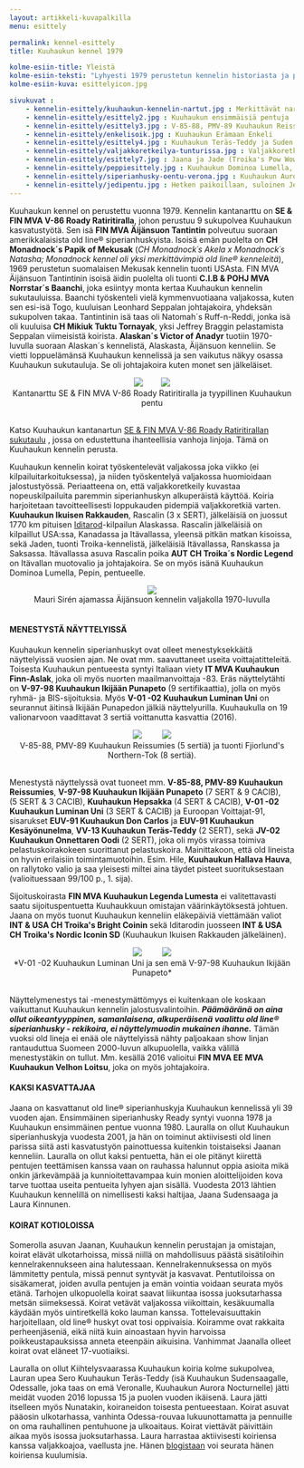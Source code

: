 ```yaml
---
layout: artikkeli-kuvapalkilla
menu: esittely

permalink: kennel-esittely
title: Kuuhaukun kennel 1979

kolme-esiin-title: Yleistä
kolme-esiin-teksti: "Lyhyesti 1979 perustetun kennelin historiasta ja perustietoja kennelin toiminnasta. Kuuhaukun koirat käytössä, näytössä ja kotioloissa."
kolme-esiin-kuva: esittelyicon.jpg

sivukuvat :
    - kennelin-esittely/kuuhaukun-kennelin-nartut.jpg : Merkittävät nartut Lumi, Rusty ja Enkeli
    - kennelin-esittely/esittely2.jpg : Kuuhaukun ensimmäisiä pentuja
    - kennelin-esittely/esittely3.jpg : V-85-88, PMV-89 Kuuhaukun Reissumies
    - kennelin-esittely/enkelisoik.jpg : Kuuhaukun Erämaan Enkeli
    - kennelin-esittely/esittely4.jpg : Kuuhaukun Teräs-Teddy ja Suden Saaga
    - kennelin-esittely/valjakkoretkeilya-tunturissa.jpg : Valjakkoretkeilyä tunturissa
    - kennelin-esittely/esittely7.jpg : Jaana ja Jade (Troika's Pow Wow)
    - kennelin-esittely/peppiesittely.jpg : Kuuhaukun Dominoa Lumella, Peppi
    - kennelin-esittely/siperianhusky-oentu-verona.jpg : Kuuhaukun Aurora Nocturne, Verona
    - kennelin-esittely/jedipentu.jpg : Hetken paikoillaan, suloinen Jedi-pentu
---
```

Kuuhaukun kennel on perustettu vuonna 1979. Kennelin kantanarttu on **SE & FIN MVA 
V-86 Roady Ratiritiralla**, johon perustuu 9 sukupolvea Kuuhaukun kasvatustyötä. Sen isä **FIN MVA Äijänsuon Tantintin** 
polveutuu suoraan amerikkalaisista 
old line® siperianhuskyista. Isoisä emän puolelta on **CH Monadnock´s Papik of Mekusak** 
(*CH Monadnock´s Akela x Monadnock´s Natasha; Monadnock kennel oli yksi merkittävimpiä old line® kenneleitä*), 
1969 perustetun suomalaisen Mekusak kennelin tuonti USAsta. 
FIN MVA Äijänsuon Tantintinin isoisä äidin puolelta oli tuonti **C.I.B & POHJ MVA Norrstar´s Baanchi**, joka 
esiintyy monta kertaa Kuuhaukun kennelin sukutauluissa. Baanchi työskenteli vielä kymmenvuotiaana valjakossa, 
kuten sen esi-isä Togo, kuuluisan Leonhard Seppalan johtajakoira, yhdeksän sukupolven takaa. Tantintinin isä 
taas oli Natomah´s Ruff-n-Reddi, jonka isä oli kuuluisa **CH Mikiuk Tuktu Tornayak**, yksi Jeffrey Braggin pelastamista 
Seppalan viimeisistä koirista. **Alaskan´s Victor of Anadyr** tuotiin 1970-luvulla suoraan Alaskan´s kennelistä, 
Alaskasta, Äijänsuon kenneliin. Se vietti loppuelämänsä Kuuhaukun kennelissä ja sen vaikutus näkyy osassa Kuuhaukun 
sukutauluja. Se oli johtajakoira kuten monet sen jälkeläiset.

<center>
<img src="images/kennelin-esittely/kuuhaukun-kennelin-kantanarttu.jpg">&nbsp;&nbsp;&nbsp;&nbsp;
&nbsp;&nbsp;&nbsp;<img src="images/kennelin-esittely/siperianhuskyn-pentu-vilkenvits.jpg"><br>
Kantanarttu SE & FIN MVA V-86 Roady Ratiritiralla ja tyypillinen Kuuhaukun pentu</center><br>

Katso Kuuhaukun kantanartun [SE & FIN MVA V-86 Roady Ratiritirallan sukutaulu](http://ingrus.net/husky/en/details/35722)
, jossa on edustettuna ihanteellisia vanhoja linjoja. Tämä on Kuuhaukun kennelin perusta.
					
Kuuhaukun kennelin koirat työskentelevät valjakossa joka viikko (ei kilpailuitarkoituksessa), ja 
niiden työskentelyä valjakossa huomioidaan jalostustyössä. Periaatteena on, että 
valjakkoretkeily kuvastaa nopeuskilpailuita paremmin siperianhuskyn alkuperäistä käyttöä. 
Koiria harjoitetaan tavoitteellisesti loppukauden pidempiä valjakkoretkiä varten.
**Kuuhaukun Ikuisen Rakkauden**, Rascalin (3 x SERT), jälkeläisiä on juossut 1770 km 
pituisen [Iditarod](iditarod)-kilpailun Alaskassa. Rascalin jälkeläisiä on kilpaillut USA:ssa, 
Kanadassa ja Itävallassa, yleensä pitkän matkan kisoissa, sekä Jaden, tuonti Troika-kennelistä, 
jälkeläisiä Itävallassa, Ranskassa ja Saksassa. Itävallassa asuva Rascalin poika 
**AUT CH Troika´s Nordic Legend** on Itävallan muotovalio ja johtajakoira. Se on myös 
isänä Kuuhaukun Dominoa Lumella, Pepin, pentueelle.

<center>
<img src="images/kennelin-esittely/koiravaljakko.jpg"><br>
Mauri Sirén ajamassa Äijänsuon kennelin valjakolla 1970-luvulla
</center>
<br>


<h4>MENESTYSTÄ NÄYTTELYISSÄ</h4>

Kuuhaukun kennelin siperianhuskyt ovat olleet menestyksekkäitä näyttelyissä vuosien ajan. Ne ovat mm. saavuttaneet useita 
voittajatitteleitä. Toisesta Kuuhaukun pentueesta syntyi Italiaan viety **IT MVA Kuuhaukun Finn-Aslak**, joka 
oli myös nuorten maailmanvoittaja -83. Eräs näyttelytähti on **V-97-98 Kuuhaukun Ikijään Punapeto** (9 sertifikaattia), jolla on myös ryhmä- ja BIS-sijoituksia. 
Myös **V-01 -02 Kuuhaukun Luminan Uni** on seurannut äitinsä Ikijään Punapedon jälkiä näyttelyurilla. Kuuhaukulla on 19 valionarvoon vaadittavat
3 sertiä voittanutta kasvattia (2016). 

<center>
<img src="images/kennelin-esittely/resu.jpg">
&nbsp;&nbsp;&nbsp;&nbsp;&nbsp;&nbsp;&nbsp;
<img src="images/kennelin-esittely/dakota2.jpg"><br>
V-85-88, PMV-89 Kuuhaukun Reissumies (5 sertiä) ja tuonti Fjiorlund's Northern-Tok (8 sertiä).
</center>
<br>

Menestystä näyttelyssä ovat tuoneet mm. **V-85-88, PMV-89 Kuuhaukun Reissumies**, **V-97-98 Kuuhaukun Ikijään Punapeto** (7 SERT & 9 CACIB),  
(5 SERT & 3 CACIB), **Kuuhaukun Hepsakka** (4 SERT & CACIB), **V-01 -02 Kuuhaukun Luminan Uni** (3 SERT & CACIB) ja Euroopan Voittajat-91, 
sisarukset **EUV-91 Kuuhaukun Don Carlos** ja **EUV-91 Kuuhaukun Kesäyönunelma**, 
**VV-13 Kuuhaukun Teräs-Teddy** (2 SERT), sekä **JV-02 Kuuhaukun Onnettaren Oodi** (2 SERT), 
joka oli myös virassa toimiva pelastuskoirakokeen suorittanut pelastuskoira. Mainittakoon, 
että old lineista on hyvin erilaisiin toimintamuotoihin. Esim. Hile, **Kuuhaukun Hallava Hauva**, 
on rallytoko valio ja saa yleisesti miltei aina täydet pisteet suorituksestaan (valioituessaan 99/100 p., 1. sija).

Sijoituskoirasta **FIN MVA Kuuhaukun Legenda Lumesta** ei valitettavasti saatu sijoituspentuetta 
Kuuhaukkuun omistajan väärinkäytöksestä johtuen. Jaana on myös tuonut Kuuhaukun kenneliin eläkepäiviä 
viettämään valiot **INT & USA CH Troika's Bright Coinin** sekä Iditarodin juosseen **INT & USA CH Troika's 
Nordic Iconin SD** (Kuuhaukun Ikuisen Rakkauden jälkeläinen).

<center>
<img src="images/kennelin-esittely/lumivoittaja.jpg">
&nbsp;&nbsp;&nbsp;&nbsp;&nbsp;&nbsp;&nbsp;
<img src="images/kennelin-esittely/rustyvoittaja.jpg"><br>
*V-01 -02 Kuuhaukun Luminan Uni ja sen emä V-97-98 Kuuhaukun Ikijään Punapeto*
</center>
<br>

Näyttelymenestys tai -menestymättömyys ei kuitenkaan ole koskaan vaikuttanut Kuuhaukun kennelin jalostusvalintoihin.
***Päämääränä on aina ollut oikeantyyppinen, samanlaisena, alkuperäisenä vaalittu old line® siperianhusky - rekikoira, ei näyttelymuodin
mukainen ihanne.*** Tämän vuoksi old lineja ei enää ole näyttelyissä nähty paljoakaan show linjan rantauduttua Suomeen 2000-luvun
alkupuolella, vaikka välillä menestystäkin on tullut. Mm. kesällä 2016 valioitui **FIN MVA EE MVA Kuuhaukun Velhon Loitsu**, joka
on myös johtajakoira.


<h4>KAKSI KASVATTAJAA</h4>

Jaana on kasvattanut old line® siperianhuskyja Kuuhaukun kennelissä yli 39 vuoden ajan. 
Ensimmäinen siperianhusky Ready syntyi vuonna 1978 ja Kuuhaukun ensimmäinen pentue vuonna 1980. 
Lauralla on ollut Kuuhaukun siperianhuskyja vuodesta 2001, ja hän on toiminut aktiivisesti 
old linen parissa siitä asti kasvatustyön painottuessa kuitenkin toistaiseksi Jaanan kenneliin. 
Lauralla on ollut kaksi pentuetta, hän ei ole pitänyt 
kiirettä pentujen teettämisen kanssa vaan on rauhassa halunnut oppia asioita mikä onkin järkevämpää 
ja kunnioitettavampaa kuin monien aloittelijoiden kova tarve tuottaa useita pentueita lyhyen ajan sisällä. Vuodesta 2013 
lähtien Kuuhaukun kennelillä on nimellisesti kaksi haltijaa, Jaana Sudensaaga ja Laura Kinnunen.

<h4>KOIRAT KOTIOLOISSA</h4>

Somerolla asuvan Jaanan, Kuuhaukun kennelin perustajan ja omistajan, koirat elävät ulkotarhoissa, missä niillä on mahdollisuus 
päästä sisätiloihin kennelrakennukseen aina halutessaan. Kennelrakennuksessa on myös 
lämmitetty pentula, missä pennut syntyvät ja kasvavat. Pentutiloissa on sisäkamerat, 
joiden avulla pentujen ja emän vointia voidaan seurata myös etänä. Tarhojen ulkopuolella 
koirat saavat liikuntaa isossa juoksutarhassa metsän siimeksessä. Koirat vetävät valjakossa 
viikoittain, kesäkuumalla käydään myös uintiretkellä koko lauman kanssa. Tottelevaisuuttakin 
harjoitellaan, old line® huskyt ovat tosi oppivaisia. Koiramme ovat rakkaita perheenjäseniä, 
eikä niitä kuin ainoastaan hyvin harvoissa poikkeustapauksissa anneta eteenpäin aikuisina. 
Vanhimmat Jaanalla olleet koirat ovat eläneet 17-vuotiaiksi.

Lauralla on ollut Kiihtelysvaarassa Kuuhaukun koiria kolme sukupolvea, Lauran upea Sero 
Kuuhaukun Teräs-Teddy  (isä Kuuhaukun Sudensaagalle, Odessalle, joka taas on emä Veronalle, Kuuhaukun Aurora Nocturnelle) 
jätti meidät vuoden 2016 lopussa 15 ja puolen vuoden ikäisenä. Laura jätti itselleen myös Nunatakin, koiraneidon
toisesta pentueestaan. Koirat asuvat pääosin ulkotarhassa, vanhinta Odessa-rouvaa lukuunottamatta ja 
pennuille on oma rauhallinen pentuhuone ja ulkoaitaus. Koirat viettävät päivittäin aikaa myös isossa juoksutarhassa. 
Laura harrastaa aktiivisesti koiriensa kanssa valjakkoajoa, vaellusta jne. Hänen
[blogistaan](http://sudensaaga.blogspot.fi) voi seurata 
hänen koiriensa kuulumisia.
